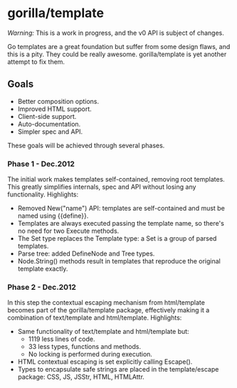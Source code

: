 gorilla/template
================

*Warning:* This is a work in progress, and the v0 API is subject of
changes.

Go templates are a great foundation but suffer from some design
flaws, and this is a pity. They could be really awesome.
gorilla/template is yet another attempt to fix them.

Goals
-----
- Better composition options.
- Improved HTML support.
- Client-side support.
- Auto-documentation.
- Simpler spec and API.

These goals will be achieved through several phases.

### Phase 1 - Dec.2012
The initial work makes templates self-contained, removing root
templates. This greatly simplifies internals, spec and API without
losing any functionality. Highlights:

- Removed New("name") API: templates are self-contained and must
  be named using {{define}}.
- Templates are always executed passing the template name, so there's
  no need for two Execute methods.
- The Set type replaces the Template type: a Set is a group
  of parsed templates.
- Parse tree: added DefineNode and Tree types.
- Node.String() methods result in templates that reproduce the
  original template exactly.

### Phase 2 - Dec.2012
In this step the contextual escaping mechanism from html/template
becomes part of the gorilla/template package, effectively making it
a combination of text/template and html/template. Highlights:

- Same functionality of text/template and html/template but:
  - 1119 less lines of code.
  - 33 less types, functions and methods.
  - No locking is performed during execution.
- HTML contextual escaping is set explicitly calling Escape().
- Types to encapsulate safe strings are placed in the template/escape
  package: CSS, JS, JSStr, HTML, HTMLAttr.
